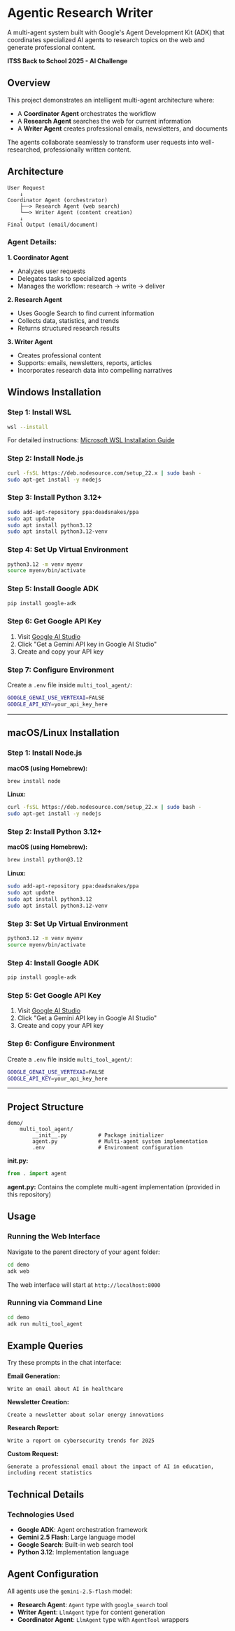 # Agentic Research Writer

A multi-agent system built with Google's Agent Development Kit (ADK) that coordinates specialized AI agents to research topics on the web and generate professional content.

**ITSS Back to School 2025 - AI Challenge**

## Overview

This project demonstrates an intelligent multi-agent architecture where:
- A **Coordinator Agent** orchestrates the workflow
- A **Research Agent** searches the web for current information
- A **Writer Agent** creates professional emails, newsletters, and documents

The agents collaborate seamlessly to transform user requests into well-researched, professionally written content.

## Architecture

```
User Request
    ↓
Coordinator Agent (orchestrator)
    ├──> Research Agent (web search)
    └──> Writer Agent (content creation)
    ↓
Final Output (email/document)
```

### Agent Details:

**1. Coordinator Agent**
- Analyzes user requests
- Delegates tasks to specialized agents
- Manages the workflow: research → write → deliver

**2. Research Agent**
- Uses Google Search to find current information
- Collects data, statistics, and trends
- Returns structured research results

**3. Writer Agent**
- Creates professional content
- Supports: emails, newsletters, reports, articles
- Incorporates research data into compelling narratives

## Windows Installation

### Step 1: Install WSL

```bash
wsl --install
```

For detailed instructions: [Microsoft WSL Installation Guide](https://learn.microsoft.com/en-us/windows/wsl/install)

### Step 2: Install Node.js

```bash
curl -fsSL https://deb.nodesource.com/setup_22.x | sudo bash -
sudo apt-get install -y nodejs
```

### Step 3: Install Python 3.12+

```bash
sudo add-apt-repository ppa:deadsnakes/ppa
sudo apt update
sudo apt install python3.12
sudo apt install python3.12-venv
```

### Step 4: Set Up Virtual Environment

```bash
python3.12 -m venv myenv
source myenv/bin/activate
```

### Step 5: Install Google ADK

```bash
pip install google-adk
```

### Step 6: Get Google API Key

1. Visit [Google AI Studio](https://ai.google.dev/gemini-api/docs/api-key)
2. Click "Get a Gemini API key in Google AI Studio"
3. Create and copy your API key

### Step 7: Configure Environment

Create a `.env` file inside `multi_tool_agent/`:

```bash
GOOGLE_GENAI_USE_VERTEXAI=FALSE
GOOGLE_API_KEY=your_api_key_here
```

---

## macOS/Linux Installation

### Step 1: Install Node.js

**macOS (using Homebrew):**
```bash
brew install node
```

**Linux:**
```bash
curl -fsSL https://deb.nodesource.com/setup_22.x | sudo bash -
sudo apt-get install -y nodejs
```

### Step 2: Install Python 3.12+

**macOS (using Homebrew):**
```bash
brew install python@3.12
```

**Linux:**
```bash
sudo add-apt-repository ppa:deadsnakes/ppa
sudo apt update
sudo apt install python3.12
sudo apt install python3.12-venv
```

### Step 3: Set Up Virtual Environment

```bash
python3.12 -m venv myenv
source myenv/bin/activate
```

### Step 4: Install Google ADK

```bash
pip install google-adk
```

### Step 5: Get Google API Key

1. Visit [Google AI Studio](https://ai.google.dev/gemini-api/docs/api-key)
2. Click "Get a Gemini API key in Google AI Studio"
3. Create and copy your API key

### Step 6: Configure Environment

Create a `.env` file inside `multi_tool_agent/`:

```bash
GOOGLE_GENAI_USE_VERTEXAI=FALSE
GOOGLE_API_KEY=your_api_key_here
```

---

## Project Structure

```
demo/
    multi_tool_agent/
        __init__.py          # Package initializer
        agent.py             # Multi-agent system implementation
        .env                 # Environment configuration
```

**__init__.py:**
```python
from . import agent
```

**agent.py:** Contains the complete multi-agent implementation (provided in this repository)

## Usage

### Running the Web Interface

Navigate to the parent directory of your agent folder:

```bash
cd demo
adk web
```

The web interface will start at `http://localhost:8000`

### Running via Command Line

```bash
cd demo
adk run multi_tool_agent
```

## Example Queries

Try these prompts in the chat interface:

**Email Generation:**
```
Write an email about AI in healthcare
```

**Newsletter Creation:**
```
Create a newsletter about solar energy innovations
```

**Research Report:**
```
Write a report on cybersecurity trends for 2025
```

**Custom Request:**
```
Generate a professional email about the impact of AI in education, including recent statistics
```

## Technical Details

### Technologies Used
- **Google ADK**: Agent orchestration framework
- **Gemini 2.5 Flash**: Large language model
- **Google Search**: Built-in web search tool
- **Python 3.12**: Implementation language


## Agent Configuration

All agents use the `gemini-2.5-flash` model:

- **Research Agent**: `Agent` type with `google_search` tool
- **Writer Agent**: `LlmAgent` type for content generation
- **Coordinator Agent**: `LlmAgent` type with `AgentTool` wrappers
